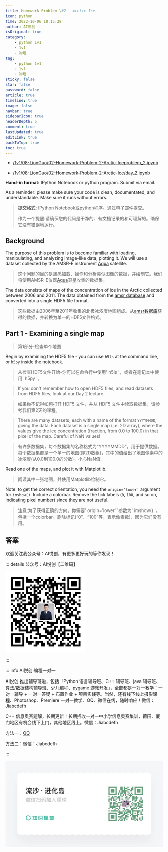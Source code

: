 ```yaml
---
title: Homework Problem \#2 - Arctic Ice
icon: python
time: 2022-10-06 18:15:28
author: AI悦创
isOriginal: true
category: 
    - python 1v1
    - 1v1
    - 物理
tag:
    - python 1v1
    - 1v1
    - 物理
sticky: false
star: false
password: false
article: true
timeline: true
image: false
navbar: true
sidebarIcon: true
headerDepth: 5
comment: true
lastUpdated: true
editLink: true
backToTop: true
toc: true
---
```


- [/1v1/08-LionGuo/02-Homework-Problem-2-Arctic-Iceproblem_2.ipynb](/1v1/08-LionGuo/02-Homework-Problem-2-Arctic-Ice/problem_2.ipynb)

- [/1v1/08-LionGuo/02-Homework-Problem-2-Arctic-Ice/day_2.ipynb](/1v1/08-LionGuo/02-Homework-Problem-2-Arctic-Ice/day_2.ipynb)

**Hand-in format:** IPython Notebook or python program. Submit via email.

As a reminder: please make sure your code is clean, documentated, and understandable. Make sure it runs without errors.

> **提交格式:** IPython Notebook或python程序。通过电子邮件提交。
>
> 作为一个提醒:请确保您的代码是干净的、有文档记录的和可理解的。确保它没有错误地运行。

## Background

The purpose of this problem is to become familiar with loading, manipulating, and analyzing image-like data, plotting it. We will use a dataset collected by the AMSR-E instrument [Aqua](http://en.wikipedia.org/wiki/Aqua_%28satellite%29) satellite.

> 这个问题的目的是熟悉加载、操作和分析类似图像的数据，并绘制它。我们将使用AMSR-E仪器[Aqua](http://en.wikipedia.org/wiki/Aqua_%28satellite%29)卫星收集的数据集。

The data consists of maps of the concentration of ice in the Arctic collected between 2006 and 2011. The data obtained from the [amsr database](http://www.iup.uni-bremen.de/seaice/amsr/) and converted into a single HDF5 file format.

> 这些数据由2006年至2011年收集的北极冰浓度地图组成。从[amsr数据库](http://www.iup.uni-bremen.de/seaice/amsr/)获得的数据，并转换为单一的HDF5文件格式。

## Part 1 - Examining a single map

> 第1部分-检查单个地图

Begin by examining the HDF5 file - you can use `h5ls` at the command line, or `h5py` inside the notebook.

> 从检查HDF5文件开始-你可以在命令行中使用' h5ls '，或者在笔记本中使用' h5py '。

> If you don't remember how to open HDF5 files, and read datasets from HDF5 files, look at our Day 2 lecture.

> 如果你不记得如何打开 HDF5 文件，并从 HDF5 文件中读取数据集，请参考我们第2天的课程。

> There are many datasets, each with a name of the format `YYYYMMDD`, giving the data. Each dataset is a single map (i.e. 2D array), where the values give the ice concentration (fraction, from 0.0 to 100.0) in that pixel of the map. Careful of NaN values!

> 有许多数据集，每个数据集的名称格式为“YYYYMMDD”，用于提供数据。每个数据集都是一个单一的地图(即2D数组)，其中的值给出了地图像素中的冰浓度(从0.0到100.0的分数)。小心NaN值!

Read one of the maps, and plot it with Matplotlib.

> 阅读其中一张地图，并使用Matplotlib绘制它。

Note: to get the correct orientation, you need the `origin='lower'` argument for `imshow()`. Include a colorbar. Remove the tick labels (`0`, `100`, and so on, indicating pixel number) since they are not useful.

> 注意:为了获得正确的方向，你需要' origin='lower' '参数为' imshow() '。包括一个colorbar。删除标记(“0”、“100”等，表示像素数)，因为它们没有用。

## 答案





欢迎关注我公众号：AI悦创，有更多更好玩的等你发现！

::: details 公众号：AI悦创【二维码】

![](/gzh.jpg)

:::

::: info AI悦创·编程一对一

AI悦创·推出辅导班啦，包括「Python 语言辅导班、C++ 辅导班、java 辅导班、算法/数据结构辅导班、少儿编程、pygame 游戏开发」，全部都是一对一教学：一对一辅导 + 一对一答疑 + 布置作业 + 项目实践等。当然，还有线下线上摄影课程、Photoshop、Premiere 一对一教学、QQ、微信在线，随时响应！微信：Jiabcdefh

C++ 信息奥赛题解，长期更新！长期招收一对一中小学信息奥赛集训，莆田、厦门地区有机会线下上门，其他地区线上。微信：Jiabcdefh

方法一：[QQ](http://wpa.qq.com/msgrd?v=3&uin=1432803776&site=qq&menu=yes)

方法二：微信：Jiabcdefh

:::

![](/zsxq.jpg)
